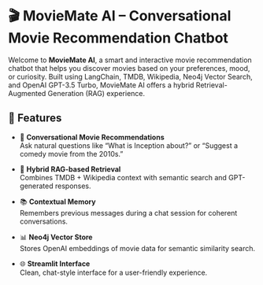 # 🎬 MovieMate AI – Conversational Movie Recommendation Chatbot

Welcome to **MovieMate AI**, a smart and interactive movie recommendation chatbot that helps you discover movies based on your preferences, mood, or curiosity. Built using LangChain, TMDB, Wikipedia, Neo4j Vector Search, and OpenAI GPT-3.5 Turbo, MovieMate AI offers a hybrid Retrieval-Augmented Generation (RAG) experience.

## 🚀 Features

- 🧠 **Conversational Movie Recommendations**  
  Ask natural questions like “What is Inception about?” or “Suggest a comedy movie from the 2010s.”

- 🎥 **Hybrid RAG-based Retrieval**  
  Combines TMDB + Wikipedia context with semantic search and GPT-generated responses.

- 📚 **Contextual Memory**  
  Remembers previous messages during a chat session for coherent conversations.

- 📊 **Neo4j Vector Store**  
  Stores OpenAI embeddings of movie data for semantic similarity search.

- 🌐 **Streamlit Interface**  
  Clean, chat-style interface for a user-friendly experience.

